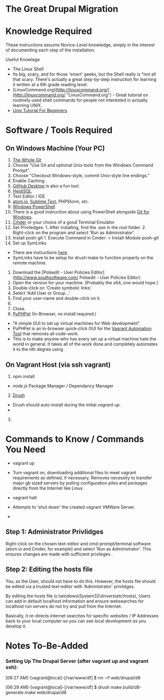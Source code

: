 # The **Great** Drupal Migration

# Knowledge Required
 
 These instructions assume Novice-Level knowledge, simply in the interest of documenting each step of the installation. 

 Useful Knowlege
 * The Linux Shell
  * Its big, scary, and for those 'smart' geeks, but the Shell really is **not* all that scary. There's actually a great step-by-step instruction for learning it written at a 6th grade reading level:
  * [LinuxCommand.org](http://linuxcommand.org/](http://linuxcommand.org/ "LinuxCommand.org") - Great tutorial on routinely used shell commands for people not interested in actually learning UNIX.
  * [Unix Tutorial For Beginners](http://www.ee.surrey.ac.uk/Teaching/Unix/ "Unix Tutorial For Beginners")

# Software / Tools Required

 ## On Windows Machine (Your PC)
  1. [The Whole Git](https://git-scm.com/download/win "Git")
   1. Choose "Use Git and optional Unix tools from the Windows Command Prompt".
   2. Choose "Checkout Windows-style, commit Unix-style line endings."
   3. Enable Caching.
   4. [GitHub Desktop](https://desktop.github.com/ "GitHub Desktop") is also a fun tool.
  1. [HeidiSQL](http://www.heidisql.com/download.php "HeidiSQL")
  2. Text Editor / IDE 
   1. [atom.io](atom.io "atom.io"), [Sublime Text](http://www.sublimetext.com/2 "Sublime Text"), PHPStorm, etc.
  3. [Windows PowerShell](https://support.microsoft.com/en-us/kb/968929 "Windows PowerShell 2.0")
   1. There is a good instruction about using PowerShell alongside [Git for Windows](http://haacked.com/archive/2011/12/19/get-git-for-windows.aspx/ "Git for Windows").
  4. [Cmder](http://cmder.net/ "Cmder") or your choice of a good Terminal Emulator    
   1. Set Priviledges:
    1. After installing, find the .exe in the root folder.
    2. Right-click on the program and select 'Run as Administrator'.
  5. Install posh-git
    1. Execute Command in Cmder: 
	> Install-Module posh-git	
  6. Set up SymLinks
   + There are instructions [here](http://blog.puphpet.com/blog/2015/06/25/windows-symlinks/).
   + SymLinks have to be setup for drush make to function properly on the remote machine. 
   1. Download the [Polsedit - User Policies Editor](http://www.southsoftware.com/ Polsedit - User Policies Editor)
   2. Open the version for your machine. (Probably the x64, one would hope.)
   3. Double-click on 'Create symbolic links'.
   4. Select 'Add User or Group...'
   5. Find your user-name and double-click on it.
   6. 
   7. Close.
  7. [PuPHPet](https://puphpet.com/upload-config#frontpage "PuPHPet") \(In-Browser, no install required.\) 
   + "A simple GUI to set up virtual machines for Web development".
   + PuPHPet is an in-browser quick-click GUI for the [Vagrant Automation Tool](https://www.vagrantup.com/ "Vagrant") that removes all code-work. 
   + This is to make anyone who has every set up a virtual machine hate the world in general. It takes all of the work done and completely automates it to the nth degree using 
      
## On Vagrant Host (via ssh vagrant)
  1. npm install 
   + *node.js* Package Manager / Dependancy Manager
  2. [Drush](http://www.drush.org/en/master/ "Drush Docs")
   + Drush should auto-install during the initial *vagrant up*.
   + 
  3. 

# Commands to Know / Commands You Need

 * vagrant up
  - Turn vagrant on, downloading additional files to meet vagrant requirements as defined, if necessary. Removes necessity to transfer major gb sized servers by pulling configuration piles and packages directly from the Internet like Linux.
 * vagrant halt
  - Attempts to 'shut down' the created vagrant VMWare Server.
 * 

## Step 1: Administrator Privlidges 

Right-click on the chosen text-editor and cmd-prompt/terminal software (atom.io and Cmder, for example) and select 'Run as Administrator'. This ensures changes are made with sufficient privileges .


## Step 2: Editing the hosts file

You, as the User, should not have to do this. However, the hosts file should be edited via a trusted text-editor with 'Administrator' privlidges. 

By editing the hosts file (c:\windows\System32\drivers\etc\hosts), Users can add in default localhost information and ensure websearches for localhost run servers do not try and pull from the Internet.  

Basically, it re-directs internet searches for specific websites / IP Addresses back to your local computer so you can see local development *as* you develop it.

# Notes To-Be-Added

### Setting Up The Drupal Server (after vagrant up and vagrant ssh):
[06:27 AM]-[vagrant@local]-[/var/www/df]
$ rm -rf web/drupal/d8

[06:29 AM]-[vagrant@local]-[/var/www/df]
$ drush make build/d8-generate.make web/drupal/d8
